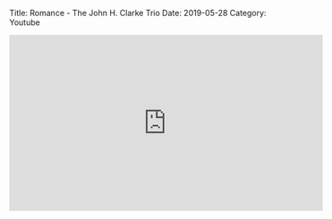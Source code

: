 Title: Romance - The John H. Clarke Trio
Date: 2019-05-28
Category: Youtube

<iframe width="560" height="315" src="https://www.youtube.com/embed/FKfsVefY9Tw" title="YouTube video player" frameborder="0" allow="accelerometer; autoplay; clipboard-write; encrypted-media; gyroscope; picture-in-picture" allowfullscreen></iframe>

